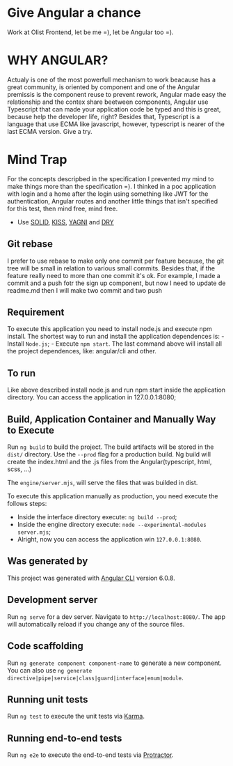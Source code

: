 # Give Angular a chance

Work at Olist Frontend, let be me =), let be Angular too =).

# WHY ANGULAR?

Actualy is one of the most powerfull mechanism to work beacause has a great community, is oriented by component and one of the Angular premissis is the component reuse to prevent rework, Angular made easy the relationship and the contex share beetween components, Angular use Typescript that can made your application code be typed and this is great, because help the developer life, right? Besides that, Typescript is a language that use ECMA like javascript, however, typescript is nearer of the last ECMA version.  Give a try.

# Mind Trap

For the concepts descripbed in the specification I prevented my mind to make things more than the specification =). I thinked in a poc application with login and a home after the login using something like JWT for the authentication, Angular routes and another little things that isn't specified for this test, then mind free, mind free.

* Use [SOLID](https://en.wikipedia.org/wiki/SOLID_(object-oriented_design)), [KISS](https://en.wikipedia.org/wiki/KISS_principle), [YAGNI](https://en.wikipedia.org/wiki/You_aren%27t_gonna_need_it) and [DRY](https://en.wikipedia.org/wiki/Don%27t_repeat_yourself)

## Git rebase

I prefer to use rebase to make only one commit per feature because, the git tree will be small in relation to various small commits. Besides that, if the feature really need to more than one commit it's ok. For example, I made a commit and a push fotr the sign up component, but now I need to update de readme.md then I will make two commit and two push

## Requirement

To execute this application you need to install node.js and execute npm install. The shortest way to run and install the application dependences is:
    - Install `Node.js`;
    - Execute `npm start`.
The last command above will install all the project dependences, like: angular/cli and other.

## To run

Like above described install node.js and run npm start inside the application directory. You can access the application in 127.0.0.1:8080;

## Build, Application Container and Manually Way to Execute

Run `ng build` to build the project. The build artifacts will be stored in the `dist/` directory. Use the `--prod` flag for a production build. Ng build will create the index.html and the .js files from the Angular(typescript, html, scss, ...)

The `engine/server.mjs`, will serve the files that was builded in dist.

To execute this application manually as production, you need execute the follows steps:
 - Inside the interface directory execute: `ng build --prod`;
 - Inside the engine directory execute: `node --experimental-modules server.mjs`;
 - Alright, now you can access the application win `127.0.0.1:8080`.

 ## Was generated by

This project was generated with [Angular CLI](https://github.com/angular/angular-cli) version 6.0.8.

## Development server

Run `ng serve` for a dev server. Navigate to `http://localhost:8080/`. The app will automatically reload if you change any of the source files.

## Code scaffolding

Run `ng generate component component-name` to generate a new component. You can also use `ng generate directive|pipe|service|class|guard|interface|enum|module`.

## Running unit tests

Run `ng test` to execute the unit tests via [Karma](https://karma-runner.github.io).

## Running end-to-end tests

Run `ng e2e` to execute the end-to-end tests via [Protractor](http://www.protractortest.org/).

